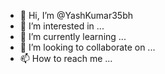 - 👋 Hi, I’m @YashKumar35bh
- 👀 I’m interested in ...
- 🌱 I’m currently learning ...
- 💞️ I’m looking to collaborate on ...
- 📫 How to reach me ...

<!---
YashKumar35bh/YashKumar35bh is a ✨ special ✨ repository because its `README.md` (this file) appears on your GitHub profile.
You can click the Preview link to take a look at your change
